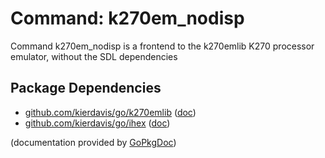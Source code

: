 Command: k270em_nodisp
======================

Command k270em_nodisp is a frontend to the k270emlib K270 processor emulator, without the SDL dependencies

Package Dependencies
--------------------

* [github.com/kierdavis/go/k270emlib](https://github.com/kierdavis/go/tree/master/k270emlib) ([doc](http://gopkgdoc.appspot.com/pkg/github.com/kierdavis/go/k270emlib))
* [github.com/kierdavis/go/ihex](https://github.com/kierdavis/go/tree/master/ihex) ([doc](http://gopkgdoc.appspot.com/pkg/github.com/kierdavis/go/ihex))

(documentation provided by [GoPkgDoc](http://gopkgdoc.appspot.com/index))

